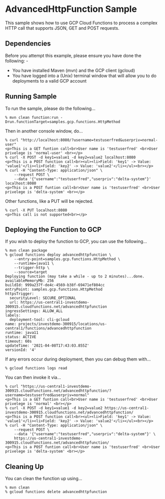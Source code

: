 AdvancedHttpFunction Sample
===========================

This sample shows how to use GCP Cloud Functions to process a complex HTTP call that supports JSON, GET and POST requests.

Dependencies
------------
Before you attempt this example, please ensure you have done the following: -
- You have installed Maven (mvn) and the GCP client (gcloud)
- You have logged into a (Unix) terminal window that will allow you to do deployments to a valid GCP account

Running Sample
--------------
To run the sample, please do the following...

    % mvn clean function:run -Drun.functionTarget=samples.gcp.functions.HttpMethod

Then in another console window, do...

    % curl "http://localhost:8080/?username=testuserfred&userpriv=normal-user"
    <p>This is a GET funtion call<br>User name is 'testuserfred' <br>User privelege is 'normal-user' <br></p>
    % curl -X POST -d key1=value1 -d key2=value2 localhost:8080
    <p>This is a POST function call<br><ul><li>Field: 'key1' -> Value: 'value1'</li><li>Field: 'key2' -> Value: 'value2'</li></ul><br></p>
    % curl -H "Content-Type: application/json" \
        --request POST \
        --data '{"username":"testuserfred","userpriv":"delta-system"}' localhost:8080
    <p>This is a POST funtion call<br>User name is 'testuserfred' <br>User privelege is 'delta-system' <br></p>

Other functions, like a PUT will be rejected.

    % curl -X PUT localhost:8080
    <p>This call is not supported<br></p>

Deploying the Function to GCP
-----------------------------
If you wish to deploy the function to GCP, you can use the following...

    % mvn clean package
    % gcloud functions deploy advancedhttpfunction \
        --entry-point=samples.gcp.functions.HttpMethod \
        --runtime=java11 \
        --trigger-http \
        --source=target
    Deploying function (may take a while - up to 2 minutes)...done.                                              
    availableMemoryMb: 256
    buildId: 999a237f-de4c-4569-b38f-69471ef804cc
    entryPoint: samples.gcp.functions.HttpMethod
    httpsTrigger:
      securityLevel: SECURE_OPTIONAL
      url: https://us-central1-investdemo-300915.cloudfunctions.net/advancedhttpfunction
    ingressSettings: ALLOW_ALL
    labels:
      deployment-tool: cli-gcloud
    name: projects/investdemo-300915/locations/us-central1/functions/advancedhttpfunction
    runtime: java11
    status: ACTIVE
    timeout: 60s
    updateTime: '2021-04-08T17:43:03.855Z'
    versionId: '4'

If any errors occur during deployment, then you can debug them with...

    % gcloud functions logs read

You can then invoke it via...

    % curl "https://us-central1-investdemo-300915.cloudfunctions.net/advancedhttpfunction/?username=testuserfred&userpriv=normal"
    <p>This is a GET funtion call<br>User name is 'testuserfred' <br>User privelege is 'normal' <br></p>
    % curl -X POST -d key1=value1 -d key2=value2 https://us-central1-investdemo-300915.cloudfunctions.net/advancedhttpfunction/
    <p>This is a POST function call<br><ul><li>Field: 'key1' -> Value: 'value1'</li><li>Field: 'key2' -> Value: 'value2'</li></ul><br></p>
    % curl -H "Content-Type: application/json" \
        --request POST \
        --data '{"username":"testuserfred","userpriv":"delta-system"}' \
        https://us-central1-investdemo-300915.cloudfunctions.net/advancedhttpfunction/
    <p>This is a POST funtion call<br>User name is 'testuserfred' <br>User privelege is 'delta-system' <br></p>

Cleaning Up
-----------
You can clean the function up using...

    % mvn clean
    % gcloud functions delete advancedhttpfunction


